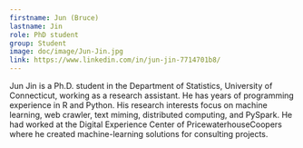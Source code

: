 ```yaml
---
firstname: Jun (Bruce)
lastname: Jin
role: PhD student
group: Student
image: doc/image/Jun-Jin.jpg
link: https://www.linkedin.com/in/jun-jin-7714701b8/
---
```


Jun Jin is a Ph.D. student in the Department of Statistics, University
of Connecticut, working as a research assistant. He has years of
programming experience in R and Python. His research interests focus
on machine learning, web crawler, text miming, distributed computing,
and PySpark. He had worked at the Digital Experience Center of
PricewaterhouseCoopers where he created machine-learning solutions for
consulting projects.
